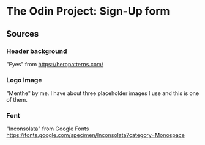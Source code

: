 # The Odin Project: Sign-Up form

## Sources

### Header background

"Eyes" from https://heropatterns.com/

### Logo Image

"Menthe" by me. I have about three placeholder images I use and this is one of them.

### Font

"Inconsolata" from Google Fonts
https://fonts.google.com/specimen/Inconsolata?category=Monospace
